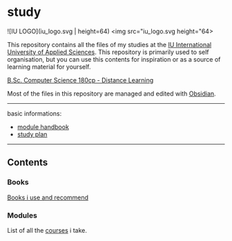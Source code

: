# study

![IU LOGO](iu_logo.svg | height=64)
<img src="iu_logo.svg height="64>

This repository contains all the files of my studies
at the [IU International University of Applied Sciences](https://www.iu.de/).
This repository is primarily used to self organisation, but you can
use this contents for inspiration or as a source of learning material for yourself.

[B.Sc. Computer Science 180cp - Distance Learning](https://www.iu-fernstudium.de/bachelor/informatik/)

Most of the files in this repository are managed and edited
with [Obsidian](https://obsidian.md/).

---

basic informations:
- [module handbook](https://res.cloudinary.com/iubh/image/upload/v1659436732/15%20-%20Dokumente/Modulhandbuch/ba_informatik_fs-bait_de.pdf)
- [study plan](https://res.cloudinary.com/iugroup/image/upload/v1691394460/sap_ba_informatik_180_FS-BAIT_de_fs_2_ymee9i.pdf)

---

## Contents

### Books
[Books i use and recommend](books.md)

### Modules
List of all the [courses](modules/readme.md) i take.
